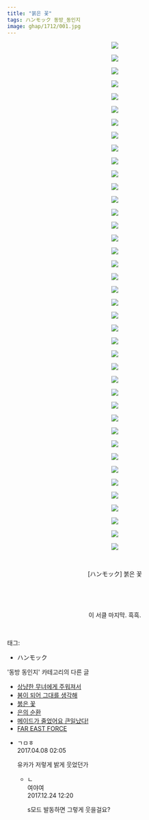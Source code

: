 ```yaml
---
title: "붉은 꽃"
tags: ハンモック 동방_동인지
image: ghap/1712/001.jpg
---
```

<div class="article">
<p style="text-align: center; clear: none; float: none;"><img src="{{ site.nasurl }}/ghap/1712/001.jpg"/></p>
<p style="text-align: center; clear: none; float: none;"><img src="{{ site.nasurl }}/ghap/1712/002.jpg"/></p>
<p style="text-align: center; clear: none; float: none;"><img src="{{ site.nasurl }}/ghap/1712/003.jpg"/></p>
<p style="text-align: center; clear: none; float: none;"><img src="{{ site.nasurl }}/ghap/1712/004.jpg"/></p>
<p style="text-align: center; clear: none; float: none;"><img src="{{ site.nasurl }}/ghap/1712/005.jpg"/></p>
<p style="text-align: center; clear: none; float: none;"><img src="{{ site.nasurl }}/ghap/1712/006.jpg"/></p>
<p style="text-align: center; clear: none; float: none;"><img src="{{ site.nasurl }}/ghap/1712/007.jpg"/></p>
<p style="text-align: center; clear: none; float: none;"><img src="{{ site.nasurl }}/ghap/1712/008.jpg"/></p>
<p style="text-align: center; clear: none; float: none;"><img src="{{ site.nasurl }}/ghap/1712/009.jpg"/></p>
<p style="text-align: center; clear: none; float: none;"><img src="{{ site.nasurl }}/ghap/1712/010.jpg"/></p>
<p style="text-align: center; clear: none; float: none;"><img src="{{ site.nasurl }}/ghap/1712/011.jpg"/></p>
<p style="text-align: center; clear: none; float: none;"><img src="{{ site.nasurl }}/ghap/1712/012.jpg"/></p>
<p style="text-align: center; clear: none; float: none;"><img src="{{ site.nasurl }}/ghap/1712/013.jpg"/></p>
<p style="text-align: center; clear: none; float: none;"><img src="{{ site.nasurl }}/ghap/1712/014.jpg"/></p>
<p style="text-align: center; clear: none; float: none;"><img src="{{ site.nasurl }}/ghap/1712/015.jpg"/></p>
<p style="text-align: center; clear: none; float: none;"><img src="{{ site.nasurl }}/ghap/1712/016.jpg"/></p>
<p style="text-align: center; clear: none; float: none;"><img src="{{ site.nasurl }}/ghap/1712/017.jpg"/></p>
<p style="text-align: center; clear: none; float: none;"><img src="{{ site.nasurl }}/ghap/1712/018.jpg"/></p>
<p style="text-align: center; clear: none; float: none;"><img src="{{ site.nasurl }}/ghap/1712/019.jpg"/></p>
<p style="text-align: center; clear: none; float: none;"><img src="{{ site.nasurl }}/ghap/1712/020.jpg"/></p>
<p style="text-align: center; clear: none; float: none;"><img src="{{ site.nasurl }}/ghap/1712/021.jpg"/></p>
<p style="text-align: center; clear: none; float: none;"><img src="{{ site.nasurl }}/ghap/1712/022.jpg"/></p>
<p style="text-align: center; clear: none; float: none;"><img src="{{ site.nasurl }}/ghap/1712/023.jpg"/></p>
<p style="text-align: center; clear: none; float: none;"><img src="{{ site.nasurl }}/ghap/1712/024.jpg"/></p>
<p style="text-align: center; clear: none; float: none;"><img src="{{ site.nasurl }}/ghap/1712/025.jpg"/></p>
<p style="text-align: center; clear: none; float: none;"><img src="{{ site.nasurl }}/ghap/1712/026.jpg"/></p>
<p style="text-align: center; clear: none; float: none;"><img src="{{ site.nasurl }}/ghap/1712/027.jpg"/></p>
<p style="text-align: center; clear: none; float: none;"><img src="{{ site.nasurl }}/ghap/1712/028.jpg"/></p>
<p style="text-align: center; clear: none; float: none;"><img src="{{ site.nasurl }}/ghap/1712/029.jpg"/></p>
<p style="text-align: center; clear: none; float: none;"><img src="{{ site.nasurl }}/ghap/1712/030.jpg"/></p>
<p style="text-align: center; clear: none; float: none;"><img src="{{ site.nasurl }}/ghap/1712/031.jpg"/></p>
<p style="text-align: center; clear: none; float: none;"><img src="{{ site.nasurl }}/ghap/1712/032.jpg"/></p>
<p style="text-align: center; clear: none; float: none;"><img src="{{ site.nasurl }}/ghap/1712/033.jpg"/></p>
<p style="text-align: center; clear: none; float: none;"><img src="{{ site.nasurl }}/ghap/1712/034.jpg"/></p>
<p style="text-align: center; clear: none; float: none;"><img src="{{ site.nasurl }}/ghap/1712/035.jpg"/></p>
<p style="text-align: center; clear: none; float: none;"><img src="{{ site.nasurl }}/ghap/1712/036.jpg"/></p>
<p style="text-align: center; clear: none; float: none;"><img src="{{ site.nasurl }}/ghap/1712/037.jpg"/></p>
<p style="text-align: center; clear: none; float: none;"><img src="{{ site.nasurl }}/ghap/1712/038.jpg"/></p>
<p style="text-align: center; clear: none; float: none;"><img src="{{ site.nasurl }}/ghap/1712/039.jpg"/></p>
<p style="text-align: center; clear: none; float: none;"><img src="{{ site.nasurl }}/ghap/1712/040.jpg"/></p>
<p style="text-align: center; clear: none; float: none;"><br/></p>
<p style="text-align: center; clear: none; float: none;">[ハンモック] 붉은 꽃</p>
<p style="text-align: center; clear: none; float: none;"><br/></p>
<p style="text-align: center; clear: none; float: none;"><br/></p>
<p style="text-align: center; clear: none; float: none;">이 서클 마지막. 흑흑.</p>
<p><br/></p>
</div><div class="tagTrail">
<p>태그: </p>
<ul>
<li>ハンモック</li>
</ul>
</div><div class="another">
<p>'동방 동인지' 카테고리의 다른 글</p>
<ul>
<li><a href="/2016-08-20-ghap_1715">상냥한 무녀에게 주워져서</a></li>
<li><a href="/2016-08-20-ghap_1713">봄이 되어 그대를 생각해</a></li>
<li><a href="/2016-08-20-ghap_1712">붉은 꽃</a></li>
<li><a href="/2016-08-20-ghap_1710">은의 순환</a></li>
<li><a href="/2016-08-20-ghap_1709">메이드가 줄었어요 큰일났다!</a></li>
<li><a href="/2016-08-20-ghap_1708">FAR EAST FORCE</a></li>
</ul>
</div><div class="cb_module cb_fluid">
<div class="cb_wrt cb_profile">
<div class="comment">
<ul>
<li class="cb_thumb_off" id="comment14960147">
<div class="cb_comment_area">
<div class="cb_info_area">
<div class="cb_section">
<span class="cb_nick_name">ㄱㅁㅎ</span>
</div>
<div class="cb_section">
<span class="cb_date">2017.04.08 02:05 </span>
</div>
</div>
<div class="cb_dsc_comment">
<p class="cb_dsc">
											유카가 저렇게 밝게 웃었던가
										</p>
</div>
<ul>
<li class="cb_thumb_off" id="comment15158627">
<span class="cb_bu_subnode">ㄴ</span>
<div class="cb_comment_area">
<div class="cb_info_area">
<div class="cb_section">
<span class="cb_nick_name">여야여</span>
</div>
<div class="cb_section">
<span class="cb_date">2017.12.24 12:20 </span>
</div>
</div>
<div class="cb_dsc_comment">
<p class="cb_dsc">
																s모드 발동하면 그렇게 웃을걸요?
															</p>
</div>
</div>
</li>
</ul>
</div></li>
</ul>
</div>
</div><!-- commentList close -->
</div>
<br/>
<p id="refer"></p>
<br/>
